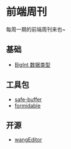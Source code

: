 # 前端周刊
每周一期的前端周刊来也~

## 基础

* [BigInt 数据类型](https://www.bookstack.cn/read/es6-3rd/spilt.9.docs-number.md)

## 工具包

* [safe-buffer](https://github.com/pillarjs/multiparty/blob/master/package.json)
* [formidable](https://github.com/node-formidable/formidable)


## 开源

* [wangEditor](https://github.com/wangeditor-team/wangEditor)
